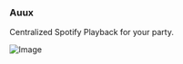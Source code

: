 ### Auux

Centralized Spotify Playback for your party.


![Image](https://user-images.githubusercontent.com/62811463/237879466-4dd9ddc1-2638-4165-b1aa-d3d45b5d9f15.jpg)
